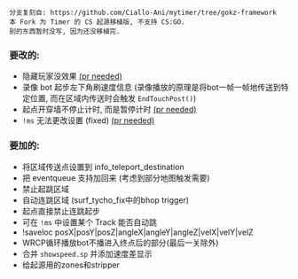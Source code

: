 ```
分支复刻自: https://github.com/Ciallo-Ani/mytimer/tree/gokz-framework
本 Fork 为 Timer 的 CS 起源移植版, 不支持 CS:GO.
别的东西暂时没写, 因为还没移植完.
```

### 要改的:
- 隐藏玩家没效果 <u>(pr needed)</u>
- 录像 bot 起步左下角刷速度信息
(录像播放的原理是将bot一帧一帧地传送到特定位置, 而在区域内传送时会触发 `EndTouchPost()`)
- 起点开穿墙不停止计时, 而是暂停计时 <u>(pr needed)</u>
- `!ms` 无法更改设置 (fixed) <u>(pr needed)</u>

### 要加的:
- 将区域传送点设置到 info_teleport_destination
- 把 eventqueue 支持加回来 (考虑到部分地图触发需要)
- 禁止起跳区域
- 自动连跳区域 (surf_tycho_fix中的bhop trigger)
- 起点直接禁止连跳起步
- 可在 `!ms` 中设置某个 Track 能否自动跳
- !saveloc posX|posY|posZ|angleX|angleY|angleZ|velX|velY|velZ
- WRCP循环播放bot不播进入终点后的部分(最后一关除外)
- 合并 `showspeed.sp` 并添加速度差显示
- 给起源用的zones和stripper
